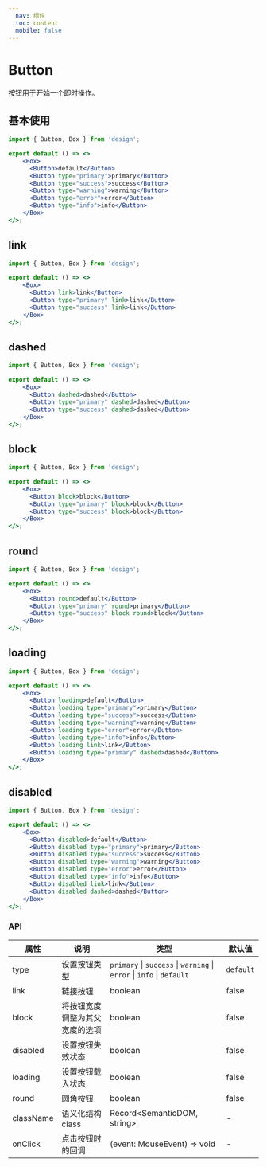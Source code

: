 ```yaml
---
  nav: 组件
  toc: content
  mobile: false
---
```

# Button

按钮用于开始一个即时操作。

## 基本使用

```jsx
import { Button, Box } from 'design';

export default () => <>
    <Box>
      <Button>default</Button>
      <Button type="primary">primary</Button>
      <Button type="success">success</Button>
      <Button type="warning">warning</Button>
      <Button type="error">error</Button>
      <Button type="info">info</Button>
    </Box>
</>;
```

## link

```jsx
import { Button, Box } from 'design';

export default () => <>
    <Box>
      <Button link>link</Button>
      <Button type="primary" link>link</Button>
      <Button type="success" link>link</Button>
    </Box>
</>;
```

## dashed

```jsx
import { Button, Box } from 'design';

export default () => <>
    <Box>
      <Button dashed>dashed</Button>
      <Button type="primary" dashed>dashed</Button>
      <Button type="success" dashed>dashed</Button>
    </Box>
</>;
```

## block

```jsx
import { Button, Box } from 'design';

export default () => <>
    <Box>
      <Button block>block</Button>
      <Button type="primary" block>block</Button>
      <Button type="success" block>block</Button>
    </Box>
</>;
```

## round

```jsx
import { Button, Box } from 'design';

export default () => <>
    <Box>
      <Button round>default</Button>
      <Button type="primary" round>primary</Button>
      <Button type="success" block round>block</Button>
    </Box>
</>;
```

## loading

```jsx
import { Button, Box } from 'design';

export default () => <>
    <Box>
      <Button loading>default</Button>
      <Button loading type="primary">primary</Button>
      <Button loading type="success">success</Button>
      <Button loading type="warning">warning</Button>
      <Button loading type="error">error</Button>
      <Button loading type="info">info</Button>
      <Button loading link>link</Button>
      <Button loading type="primary" dashed>dashed</Button>
    </Box>
</>;
```

## disabled

```jsx
import { Button, Box } from 'design';

export default () => <>
    <Box>
      <Button disabled>default</Button>
      <Button disabled type="primary">primary</Button>
      <Button disabled type="success">success</Button>
      <Button disabled type="warning">warning</Button>
      <Button disabled type="error">error</Button>
      <Button disabled type="info">info</Button>
      <Button disabled link>link</Button>
      <Button disabled dashed>dashed</Button>
    </Box>
</>;
```

### API

| 属性 | 说明 | 类型 | 默认值 |
| --- | --- | --- | --- |
| type | 设置按钮类型 | `primary` \| `success` \| `warning` \| `error` \| `info` \| `default` | `default` |
| link | 链接按钮 | boolean | false |
| block | 将按钮宽度调整为其父宽度的选项 | boolean | false |
| disabled | 设置按钮失效状态 | boolean | false |
| loading | 设置按钮载入状态 | boolean | false |
| round | 圆角按钮 | boolean | false |
| className | 语义化结构 class | Record<SemanticDOM, string> | - |
| onClick | 点击按钮时的回调 | (event: MouseEvent) => void | - |
